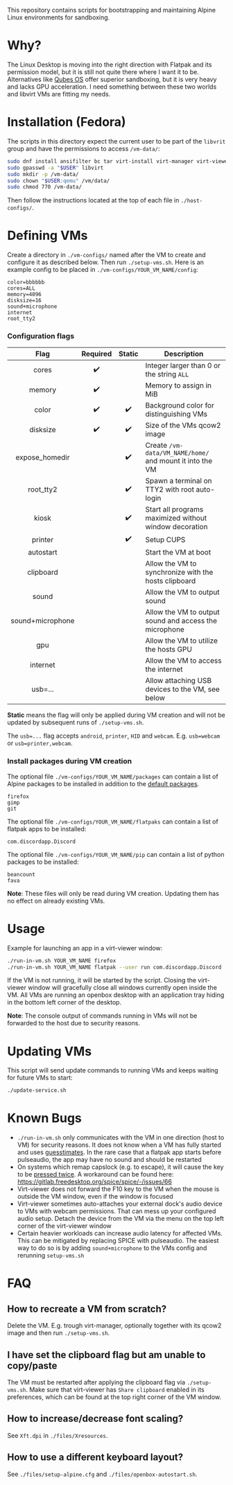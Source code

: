 This repository contains scripts for bootstrapping and maintaining Alpine Linux environments for
sandboxing.

# Why?

The Linux Desktop is moving into the right direction with Flatpak and its permission model, but it
is still not quite there where I want it to be. Alternatives like [Qubes
OS](https://www.qubes-os.org/) offer superior sandboxing, but it is very heavy and lacks GPU
acceleration. I need something between these two worlds and libvirt VMs are fitting my needs.

# Installation (Fedora)

The scripts in this directory expect the current user to be part of the `libvrit` group and have the
permissions to access `/vm-data/`:

```sh
sudo dnf install ansifilter bc tar virt-install virt-manager virt-viewer
sudo gpasswd -a "$USER" libvirt
sudo mkdir -p /vm-data/
sudo chown "$USER:qemu" /vm/data/
sudo chmod 770 /vm-data/
```

Then follow the instructions located at the top of each file in `./host-configs/`.

# Defining VMs

Create a directory in `./vm-configs/` named after the VM to create and configure it as described
below. Then run `./setup-vms.sh`. Here is an example config to be placed in
`./vm-configs/YOUR_VM_NAME/config`:

```
color=bbbbbb
cores=ALL
memory=4096
disksize=16
sound+microphone
internet
root_tty2
```

### Configuration flags

|       Flag       | Required | Static | Description                                              |
|:----------------:|:--------:|:------:|----------------------------------------------------------|
|       cores      |     ✔️    |        | Integer larger than 0 or the string `ALL`                |
|      memory      |     ✔️    |        | Memory to assign in MiB                                  |
|       color      |     ✔️    |    ✔️   | Background color for distinguishing VMs                  |
|     disksize     |     ✔️    |    ✔️   | Size of the VMs qcow2 image                              |
|  expose\_homedir |          |    ✔️   | Create `/vm-data/VM_NAME/home/` and mount it into the VM |
|    root\_tty2    |          |    ✔️   | Spawn a terminal on TTY2 with root auto-login            |
|       kiosk      |          |    ✔️   | Start all programs maximized without window decoration   |
|      printer     |          |    ✔️   | Setup CUPS                                               |
|     autostart    |          |        | Start the VM at boot                                     |
|     clipboard    |          |        | Allow the VM to synchronize with the hosts clipboard     |
|       sound      |          |        | Allow the VM to output sound                             |
| sound+microphone |          |        | Allow the VM to output sound and access the microphone   |
|        gpu       |          |        | Allow the VM to utilize the hosts GPU                    |
|     internet     |          |        | Allow the VM to access the internet                      |
|      usb=...     |          |        | Allow attaching USB devices to the VM, see below         |

**Static** means the flag will only be applied during VM creation and will not be updated by
subsequent runs of `./setup-vms.sh`.

The `usb=...` flag accepts `android`, `printer`, `HID` and `webcam`. E.g. `usb=webcam` or
`usb=printer,webcam`.

### Install packages during VM creation

The optional file `./vm-configs/YOUR_VM_NAME/packages` can contain a list of Alpine packages to be
installed in addition to the [default packages](./files/packages).

```
firefox
gimp
git
```

The optional file `./vm-configs/YOUR_VM_NAME/flatpaks` can contain a list of flatpak apps to be
installed:

```
com.discordapp.Discord
```

The optional file `./vm-configs/YOUR_VM_NAME/pip` can contain a list of python packages to be
installed:

```
beancount
fava
```

**Note**: These files will only be read during VM creation. Updating them has no effect on already
existing VMs.

# Usage

Example for launching an app in a virt-viewer window:

```sh
./run-in-vm.sh YOUR_VM_NAME firefox
./run-in-vm.sh YOUR_VM_NAME flatpak --user run com.discordapp.Discord
```

If the VM is not running, it will be started by the script. Closing the virt-viewer window will
gracefully close all windows currently open inside the VM. All VMs are running an openbox desktop
with an application tray hiding in the bottom left corner of the desktop.

**Note**: The console output of commands running in VMs will not be forwarded to the host due to
security reasons.

# Updating VMs

This script will send update commands to running VMs and keeps waiting for future VMs to start:

```sh
./update-service.sh
```

# Known Bugs

* `./run-in-vm.sh` only communicates with the VM in one direction (host to VM) for security reasons.
  It does not know when a VM has fully started and uses [guesstimates](./run-in-vm.sh#L47). In the
  rare case that a flatpak app starts before pulseaudio, the app may have no sound and should be
  restarted
* On systems which remap capslock (e.g. to escape), it will cause the key to be [pressed
  twice](https://gitlab.freedesktop.org/spice/spice-gtk/-/issues/143). A workaround can be found
  here: <https://gitlab.freedesktop.org/spice/spice/-/issues/66>
* Virt-viewer does not forward the F10 key to the VM when the mouse is outside the VM window, even
  if the window is focused
* Virt-viewer sometimes auto-attaches your external dock's audio device to VMs with webcam
  permissions. That can mess up your configured audio setup. Detach the device from the VM via the
  menu on the top left corner of the virt-viewer window
* Certain heavier workloads can increase audio latency for affected VMs. This can be mitigated by
  replacing SPICE with pulseaudio. The easiest way to do so is by adding `sound+microphone` to the
  VMs config and rerunning `setup-vms.sh`

# FAQ

## How to recreate a VM from scratch?

Delete the VM. E.g. trough virt-manager, optionally together with its qcow2 image and then run
`./setup-vms.sh`.

## I have set the clipboard flag but am unable to copy/paste

The VM must be restarted after applying the clipboard flag via `./setup-vms.sh`. Make sure that
virt-viewer has `Share clipboard` enabled in its preferences, which can be found at the top right
corner of the VM window.

## How to increase/decrease font scaling?

See `Xft.dpi` in `./files/Xresources`.

## How to use a different keyboard layout?

See `./files/setup-alpine.cfg` and `./files/openbox-autostart.sh`.
